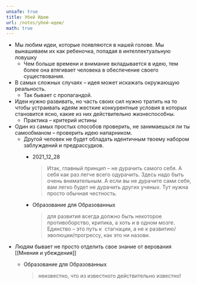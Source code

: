 ```yaml
---
unsafe: true
title: Убей Идею
url: /notes/убей-идею/
math: true
---
```

<p></p>
<ul>
<li>
Мы любим идеи, которые появляются в нашей голове. Мы вынашиваем их как ребеночка, попадая в интеллектуальную ловушку<ul>
<li>Чем больше времени и внимание вкладывается в идею, тем более она втягивает человека в обеспечение своего существования.</li>
</ul>
</li>
<li>
В самых сложных случаях – идея может искажать окружающую реальность.<ul>
<li>Так бывает с пропагандой.</li>
</ul>
</li>
<li>
Идеи нужно развивать, но часть своих сил нужно тратить на то чтобы устраивать идеям жесткие конкурентные условия в которых становится ясно, какие из них действительно жизнеспособны.<ul>
<li>Практика – критерий истины</li>
</ul>
</li>
<li>
Один из самых простых способов проверить, не занимаешься ли ты самообманом – проверить идею напарником.<ul>
<li>
Другой человек не будет обладать идентичным твоему набором заблуждений и предрассудков.<ul>
<li><div class='quote'><p class='quote-source'><span class='missing-note'>2021_12_28</span></p><blockquote>
<p>Итак, главный принцип – не дурачить самого себя. А себя как раз легче всего одурачить. Здесь надо быть очень внимательным. А если вы не дурачите сами себя, вам легко будет не дурачить других ученых. Тут нужна просто обычная честность.</p>
</blockquote>
</div></li>
<li><div class='quote'><p class='quote-source'><span class='missing-note'>Образование для Образованных</span></p><blockquote>
<p>для развития всегда должно быть некоторое противоборство, критика, а хоть и в одном мозге. Единство – это путь к  стагнации, а не к развитию/эволюции/прогрессу, как это ни назови.</p>
</blockquote>
</div></li>
</ul>
</li>
</ul>
</li>
<li>
Людям бывает не просто отделить свое знание от верования <span class='missing-note'>[[Мнения и убеждения]]</span><ul>
<li><div class='quote'><p class='quote-source'><span class='missing-note'>Образование для Образованных</span></p><blockquote>
<p>неизвестно, что из известного действительно известно!</p>
</blockquote>
</div></li>
</ul>
</li>
</ul>
